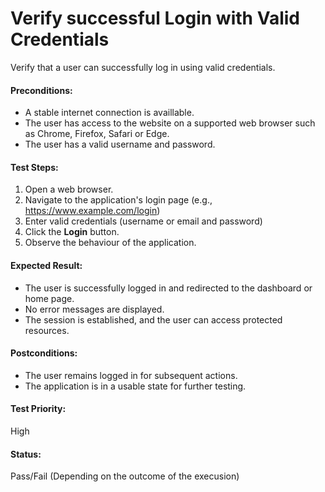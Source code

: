 # Verify successful Login with Valid Credentials
Verify that a user can successfully log in using valid credentials.

#### **Preconditions:** 
- A stable internet connection is availlable.
- The user has access to the website on a supported web browser such as Chrome, Firefox, Safari or Edge.
- The user has a valid username and password.

#### **Test Steps:** 
1. Open a web browser.
2. Navigate to the application's login page (e.g., https://www.example.com/login)
3. Enter valid credentials (username or email and password)
4. Click the **Login** button.
5. Observe the behaviour of the application.

#### **Expected Result:**  
- The user is successfully logged in and redirected to the dashboard or home page.
- No error messages are displayed.
- The session is established, and the user can access protected resources.

#### **Postconditions:** 
- The user remains logged in for subsequent actions.
- The application is in a usable state for further testing.

#### **Test Priority:**  
High

#### **Status:** 
Pass/Fail (Depending on the outcome of the execusion)
